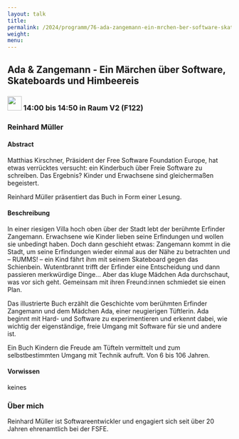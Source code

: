 ```yaml
---
layout: talk
title:
permalink: /2024/programm/76-ada-zangemann-ein-mrchen-ber-software-skateboards-und-himbeereis/
weight:
menu:
---
```

## Ada & Zangemann - Ein Märchen über Software, Skateboards und Himbeereis

### <img height = "32" src="../../../images/talk.svg"> 14:00 bis 14:50 in Raum V2 (F122)

### Reinhard Müller

#### Abstract

Matthias Kirschner, Präsident der Free Software Foundation Europe, hat etwas verrücktes versucht: ein Kinderbuch über Freie Software zu schreiben. Das Ergebnis? Kinder und Erwachsene sind gleichermaßen begeistert.

Reinhard Müller präsentiert das Buch in Form einer Lesung.

#### Beschreibung

In einer riesigen Villa hoch oben über der Stadt lebt der berühmte Erfinder Zangemann. Erwachsene wie Kinder lieben seine Erfindungen und wollen sie unbedingt haben. Doch dann geschieht etwas: Zangemann kommt in die Stadt, um seine Erfindungen wieder einmal aus der Nähe zu betrachten und – RUMMS! – ein Kind fährt ihm mit seinem Skateboard gegen das Schienbein. Wutentbrannt trifft der Erfinder eine Entscheidung und dann passieren merkwürdige Dinge... Aber das kluge Mädchen Ada durchschaut, was vor sich geht. Gemeinsam mit ihren Freund:innen schmiedet sie einen Plan.

Das illustrierte Buch erzählt die Geschichte vom berühmten Erfinder Zangemann und dem Mädchen Ada, einer neugierigen Tüftlerin. Ada beginnt mit Hard- und Software zu experimentieren und erkennt dabei, wie wichtig der eigenständige, freie Umgang mit Software für sie und andere ist.

Ein Buch Kindern die Freude am Tüfteln vermittelt und zum selbstbestimmten Umgang mit Technik aufruft. Von 6 bis 106 Jahren.

#### Vorwissen

keines

### Über mich

Reinhard Müller ist Softwareentwickler und engagiert sich seit über 20 Jahren ehrenamtlich bei der FSFE.

